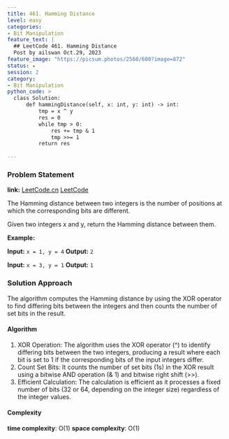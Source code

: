 ```yaml
---
title: 461. Hamming Distance
level: easy
categories:
- Bit Manipulation
feature_text: |
  ## LeetCode 461. Hamming Distance
  Post by ailswan Oct.29, 2023
feature_image: "https://picsum.photos/2560/600?image=872"
status: ★
session: 2
category:
- Bit Manipulation
python_code: >
  class Solution:
      def hammingDistance(self, x: int, y: int) -> int:
          tmp = x ^ y  
          res = 0
          while tmp > 0:  
              res += tmp & 1
              tmp >>= 1
          return res
          
---
```


### Problem Statement
**link:**
[LeetCode.cn](https://leetcode.cn/problems/hamming-distance/)
[LeetCode](https://leetcode.com/problems/hamming-distance/)
 
The Hamming distance between two integers is the number of positions at which the corresponding bits are different.

Given two integers x and y, return the Hamming distance between them.


**Example:**

**Input:** `x = 1, y = 4`
**Output:** `2`
 
**Input:** `x = 3, y = 1`
**Output:** `1`


### Solution Approach
The algorithm computes the Hamming distance by using the XOR operator to find differing bits between the integers and then counts the number of set bits in the result.
#### Algorithm
1. XOR Operation: The algorithm uses the XOR operator (^) to identify differing bits between the two integers, producing a result where each bit is set to 1 if the corresponding bits of the input integers differ.
2. Count Set Bits: It counts the number of set bits (1s) in the XOR result using a bitwise AND operation (& 1) and bitwise right shift (>>).
3. Efficient Calculation: The calculation is efficient as it processes a fixed number of bits (32 or 64, depending on the integer size) regardless of the integer values.

#### Complexity
 **time complexity**:  O(1)
 **space complexity**:  O(1)